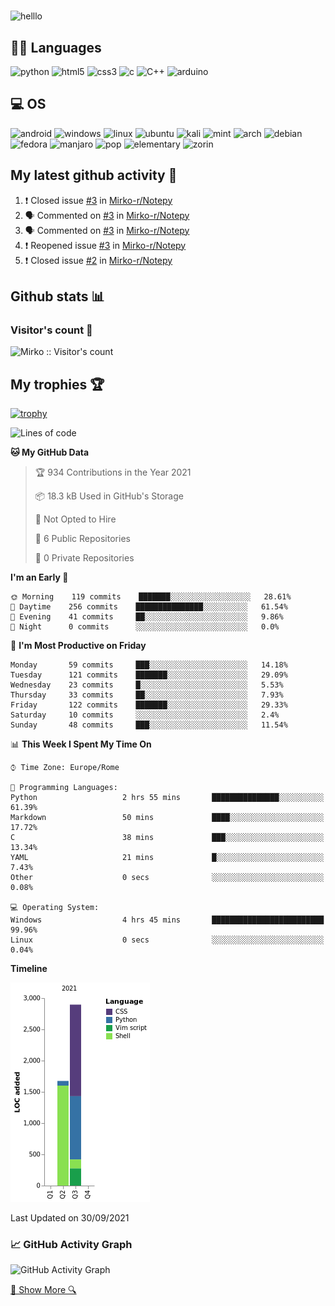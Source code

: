 #

![helllo](https://readme-typing-svg.herokuapp.com/?lines=Hello,+There!+👋;I'm+Mirko+Rovere&center=true&size=30)

## 👩‍💻 Languages

![python](https://img.shields.io/badge/Python-3776AB?style=for-the-badge&logo=python&logoColor=white) ![html5](https://img.shields.io/badge/HTML5-E34F26?style=for-the-badge&logo=html5&logoColor=white) ![css3](https://img.shields.io/badge/CSS3-1572B6?style=for-the-badge&logo=css3&logoColor=white) ![c](https://img.shields.io/badge/C-00599C?style=for-the-badge&logo=c&logoColor=white) ![C++](https://img.shields.io/badge/C%2B%2B-00599C?style=for-the-badge&logo=c%2B%2B&logoColor=white) ![arduino](https://img.shields.io/badge/Arduino-00979D?style=for-the-badge&logo=Arduino&logoColor=white)

## 💻 OS

![android](https://img.shields.io/badge/Android-3DDC84?style=for-the-badge&logo=android&logoColor=white) ![windows](https://img.shields.io/badge/Windows-0078D6?style=for-the-badge&logo=windows&logoColor=white) ![linux](https://img.shields.io/badge/Linux-FCC624?style=for-the-badge&logo=linux&logoColor=black) ![ubuntu](https://img.shields.io/badge/Ubuntu-E95420?style=for-the-badge&logo=ubuntu&logoColor=white) ![kali](https://img.shields.io/badge/Kali_Linux-557C94?style=for-the-badge&logo=kali-linux&logoColor=white) ![mint](https://img.shields.io/badge/Linux_Mint-87CF3E?style=for-the-badge&logo=linux-mint&logoColor=white) ![arch](https://img.shields.io/badge/Arch_Linux-1793D1?style=for-the-badge&logo=arch-linux&logoColor=white) ![debian](https://img.shields.io/badge/Debian-A81D33?style=for-the-badge&logo=debian&logoColor=white) ![fedora](https://img.shields.io/badge/Fedora-294172?style=for-the-badge&logo=fedora&logoColor=white) ![manjaro](https://img.shields.io/badge/manjaro-35BF5C?style=for-the-badge&logo=manjaro&logoColor=white) ![pop](https://img.shields.io/badge/Pop!_OS-48B9C7?style=for-the-badge&logo=Pop!_OS&logoColor=white) ![elementary](https://img.shields.io/badge/Elementary%20OS-64BAFF?style=for-the-badge&logo=elementary&logoColor=white) ![zorin](https://img.shields.io/badge/Zorin%20OS-0CC1F3?style=for-the-badge&logo=zorin&logoColor=white)

## My latest github activity 🔔
<!--START_SECTION:activity-->
1. ❗️ Closed issue [#3](https://github.com/Mirko-r/Notepy/issues/3) in [Mirko-r/Notepy](https://github.com/Mirko-r/Notepy)
2. 🗣 Commented on [#3](https://github.com/Mirko-r/Notepy/issues/3) in [Mirko-r/Notepy](https://github.com/Mirko-r/Notepy)
3. 🗣 Commented on [#3](https://github.com/Mirko-r/Notepy/issues/3) in [Mirko-r/Notepy](https://github.com/Mirko-r/Notepy)
4. ❗️ Reopened issue [#3](https://github.com/Mirko-r/Notepy/issues/3) in [Mirko-r/Notepy](https://github.com/Mirko-r/Notepy)
5. ❗️ Closed issue [#2](https://github.com/Mirko-r/Notepy/issues/2) in [Mirko-r/Notepy](https://github.com/Mirko-r/Notepy)
<!--END_SECTION:activity-->

## Github stats 📊

### Visitor's count 👀

![Mirko :: Visitor's count](https://profile-counter.glitch.me/{Mirko-r}/count.svg)

## My trophies 🏆 

[![trophy](https://github-profile-trophy.vercel.app/?username=Mirko-r&theme=gitdimme&no-bg=true&no-frame=true)](https://github.com/ryo-ma/github-profile-trophy)

<!--START_SECTION:waka-->
![Lines of code](https://img.shields.io/badge/From%20Hello%20World%20I%27ve%20Written-4571%20lines%20of%20code-blue)

**🐱 My GitHub Data** 

> 🏆 934 Contributions in the Year 2021
 > 
> 📦 18.3 kB Used in GitHub's Storage 
 > 
> 🚫 Not Opted to Hire
 > 
> 📜 6 Public Repositories 
 > 
> 🔑 0 Private Repositories  
 > 
**I'm an Early 🐤** 

```text
🌞 Morning    119 commits    ███████░░░░░░░░░░░░░░░░░░   28.61% 
🌆 Daytime    256 commits    ███████████████░░░░░░░░░░   61.54% 
🌃 Evening    41 commits     ██░░░░░░░░░░░░░░░░░░░░░░░   9.86% 
🌙 Night      0 commits      ░░░░░░░░░░░░░░░░░░░░░░░░░   0.0%

```
📅 **I'm Most Productive on Friday** 

```text
Monday       59 commits     ███░░░░░░░░░░░░░░░░░░░░░░   14.18% 
Tuesday      121 commits    ███████░░░░░░░░░░░░░░░░░░   29.09% 
Wednesday    23 commits     █░░░░░░░░░░░░░░░░░░░░░░░░   5.53% 
Thursday     33 commits     ██░░░░░░░░░░░░░░░░░░░░░░░   7.93% 
Friday       122 commits    ███████░░░░░░░░░░░░░░░░░░   29.33% 
Saturday     10 commits     ░░░░░░░░░░░░░░░░░░░░░░░░░   2.4% 
Sunday       48 commits     ███░░░░░░░░░░░░░░░░░░░░░░   11.54%

```


📊 **This Week I Spent My Time On** 

```text
⌚︎ Time Zone: Europe/Rome

💬 Programming Languages: 
Python                   2 hrs 55 mins       ███████████████░░░░░░░░░░   61.39% 
Markdown                 50 mins             ████░░░░░░░░░░░░░░░░░░░░░   17.72% 
C                        38 mins             ███░░░░░░░░░░░░░░░░░░░░░░   13.34% 
YAML                     21 mins             █░░░░░░░░░░░░░░░░░░░░░░░░   7.43% 
Other                    0 secs              ░░░░░░░░░░░░░░░░░░░░░░░░░   0.08%

💻 Operating System: 
Windows                  4 hrs 45 mins       █████████████████████████   99.96% 
Linux                    0 secs              ░░░░░░░░░░░░░░░░░░░░░░░░░   0.04%

```

**Timeline**

![Chart not found](https://raw.githubusercontent.com/Mirko-r/Mirko-r/main/charts/bar_graph.png) 


 Last Updated on 30/09/2021
<!--END_SECTION:waka-->

### 📈 GitHub Activity Graph

 ![GitHub Activity Graph](https://activity-graph.herokuapp.com/graph?username=Mirko-r&theme=github)


[🔎 Show More 🔍](https://github.com/Mirko-r?tab="repositories")
